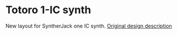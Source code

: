 # Totoro 1-IC synth
New layout for SyntherJack one IC synth. [Original design description](https://syntherjack.net/totoro-1-ic-simple-synth/)

